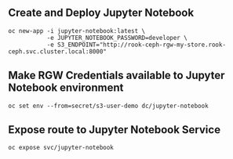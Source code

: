 ## Create and Deploy Jupyter Notebook
```
oc new-app -i jupyter-notebook:latest \
           -e JUPYTER_NOTEBOOK_PASSWORD=developer \
           -e S3_ENDPOINT="http://rook-ceph-rgw-my-store.rook-ceph.svc.cluster.local:8000"
```

## Make RGW Credentials available to Jupyter Notebook environment
```
oc set env --from=secret/s3-user-demo dc/jupyter-notebook
```

## Expose route to Jupyter Notebook Service
```
oc expose svc/jupyter-notebook
```
